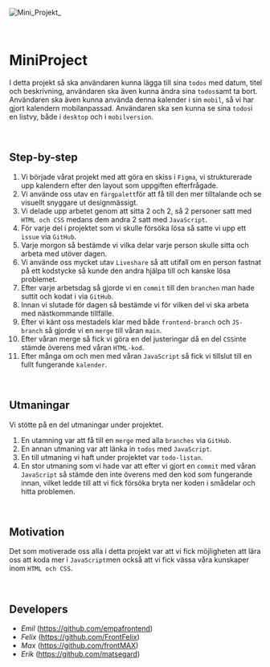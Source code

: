 
![Mini_Projekt_](https://user-images.githubusercontent.com/90619352/146188379-3c7fffa5-da08-4bca-a3f0-99a564fb342e.png)


<br>

# MiniProject
I detta projekt så ska användaren kunna lägga till sina `todos` med datum, titel och beskrivning, användaren ska även kunna ändra sina `todos`samt ta bort. 
Användaren ska även kunna använda denna kalender i sin `mobil`, så vi har gjort kalendern mobilanpassad. 
Användaren ska sen kunna se sina `todos`i en listvy, både i `desktop` och i `mobilversion`. 

<br>

## Step-by-step
1. Vi började vårat projekt med att göra en skiss i `Figma`, vi strukturerade upp kalendern efter den layout som uppgiften efterfrågade.
2. Vi använde oss utav en `färgpalett`för att få till den mer tilltalande och se visuellt snyggare ut designmässigt. 
3. Vi delade upp arbetet genom att sitta 2 och 2, så 2 personer satt med `HTML och CSS` medans dem andra 2 satt med `JavaScript`.
4. För varje del i projektet som vi skulle försöka lösa så satte vi upp ett `issue` via `GitHub`.
5. Varje morgon så bestämde vi vilka delar varje person skulle sitta och arbeta med utöver dagen. 
6. Vi använde oss mycket utav `Liveshare` så att utifall om en person fastnat på ett kodstycke så kunde den andra hjälpa till och kanske lösa problemet. 
7. Efter varje arbetsdag så gjorde vi en `commit` till den `branchen` man hade suttit och kodat i via `GitHub`. 
8. Innan vi slutade för dagen så bestämde vi för vilken del vi ska arbeta med nästkommande tillfälle. 
9. Efter vi känt oss mestadels klar med både `frontend-branch` och `JS-branch` så gjorde vi en `merge` till våran `main`.
10. Efter våran merge så fick vi göra en del justeringar då en del `CSS`inte stämde överens med våran `HTML-kod`.
11. Efter många om och men med våran `JavaScript` så fick vi tillslut till en fullt fungerande `kalender`.  

<br>

## Utmaningar
Vi stötte på en del utmaningar under projektet. 
1. En utamning var att få till en `merge` med alla `branches` via `GitHub`. 
2. En annan utmaning var att länka in `todos` med `JavaScript`.
3. En till utmaning vi haft under projektet var `todo-listan`. 
4. En stor utmaning som vi hade var att efter vi gjort en `commit` med våran `JavaScript` så stämde den inte överens med den kod som fungerande innan, vilket ledde till att vi fick försöka bryta ner koden i smådelar och hitta problemen. 

<br>

## Motivation
Det som motiverade oss alla i detta projekt var att vi fick möjligheten att lära oss att koda mer i `JavaScript`men också att vi fick vässa våra kunskaper inom `HTML och CSS`.  

<br>

## Developers

* *Emil* (https://github.com/empafrontend)
* *Felix* (https://github.com/FrontFelix)
* *Max* (https://github.com/frontMAX)
* *Erik* (https://github.com/matsegard)
 

